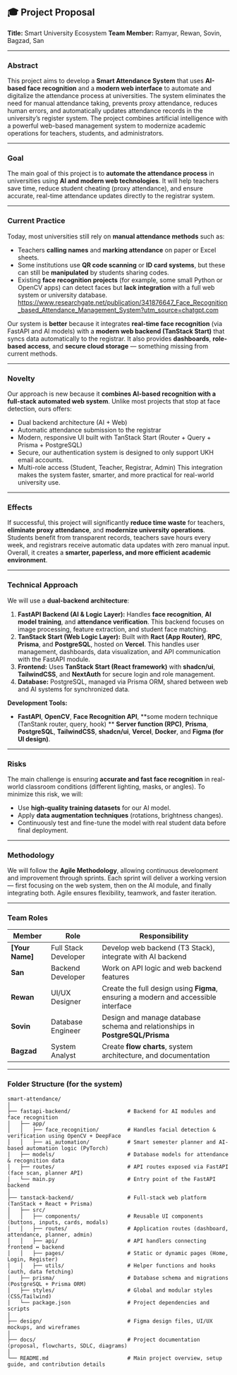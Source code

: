 ## 🎓 Project Proposal

**Title:** Smart University Ecosystem
**Team Member:** Ramyar, Rewan, Sovin, Bagzad, San

---

### **Abstract**

This project aims to develop a **Smart Attendance System** that uses **AI-based face recognition** and a **modern web interface** to automate and digitalize the attendance process at universities. The system eliminates the need for manual attendance taking, prevents proxy attendance, reduces human errors, and automatically updates attendance records in the university’s register system. The project combines artificial intelligence with a powerful web-based management system to modernize academic operations for teachers, students, and administrators.

---

### **Goal**

The main goal of this project is to **automate the attendance process** in universities using **AI and modern web technologies**. It will help teachers save time, reduce student cheating (proxy attendance), and ensure accurate, real-time attendance updates directly to the registrar system.

---

### **Current Practice**

Today, most universities still rely on **manual attendance methods** such as:

- Teachers **calling names** and **marking attendance** on paper or Excel sheets.
- Some institutions use **QR code scanning** or **ID card systems**, but these can still be **manipulated** by students sharing codes.
- Existing **face recognition projects** (for example, some small Python or OpenCV apps) can detect faces but **lack integration** with a full web system or university database.
  https://www.researchgate.net/publication/341876647_Face_Recognition_based_Attendance_Management_System?utm_source=chatgpt.com

Our system is **better** because it integrates **real-time face recognition** (via FastAPI and AI models) with a **modern web backend (TanStack Start)** that syncs data automatically to the registrar. It also provides **dashboards**, **role-based access**, and **secure cloud storage** — something missing from current methods.

---

### **Novelty**

Our approach is new because it **combines AI-based recognition with a full-stack automated web system**. Unlike most projects that stop at face detection, ours offers:

- Dual backend architecture (AI + Web)
- Automatic attendance submission to the registrar
- Modern, responsive UI built with TanStack Start (Router + Query + Prisma + PostgreSQL)
- Secure, our authentication system is designed to only support UKH email accounts.
- Multi-role access (Student, Teacher, Registrar, Admin)
  This integration makes the system faster, smarter, and more practical for real-world university use.

---

### **Effects**

If successful, this project will significantly **reduce time waste** for teachers, **eliminate proxy attendance**, and **modernize university operations**. Students benefit from transparent records, teachers save hours every week, and registrars receive automatic data updates with zero manual input. Overall, it creates a **smarter, paperless, and more efficient academic environment**.

---

### **Technical Approach**

We will use a **dual-backend architecture**:

1. **FastAPI Backend (AI & Logic Layer):** Handles **face recognition**, **AI model training**, and **attendance verification**. This backend focuses on image processing, feature extraction, and student face matching.
2. **TanStack Start (Web Logic Layer):** Built with **Ract (App Router)**, **RPC**, **Prisma**, and **PostgreSQL**, hosted on **Vercel**. This handles user management, dashboards, data visualization, and API communication with the FastAPI module.
3. **Frontend:** Uses **TanStack Start (React framework)** with **shadcn/ui**, **TailwindCSS**, and **NextAuth** for secure login and role management.
4. **Database:** PostgreSQL, managed via Prisma ORM, shared between web and AI systems for synchronized data.

**Development Tools:**

- **FastAPI**, **OpenCV**, **Face Recognition API**, **some modern technique (TanStank router, query, hook) ** **Server function (RPC)**, **Prisma**, **PostgreSQL**, **TailwindCSS**, **shadcn/ui**, **Vercel**, **Docker**, and **Figma (for UI design)**.

---

### **Risks**

The main challenge is ensuring **accurate and fast face recognition** in real-world classroom conditions (different lighting, masks, or angles).
To minimize this risk, we will:

- Use **high-quality training datasets** for our AI model.
- Apply **data augmentation techniques** (rotations, brightness changes).
- Continuously test and fine-tune the model with real student data before final deployment.

---

### **Methodology**

We will follow the **Agile Methodology**, allowing continuous development and improvement through sprints. Each sprint will deliver a working version — first focusing on the web system, then on the AI module, and finally integrating both. Agile ensures flexibility, teamwork, and faster iteration.

---

### **Team Roles**

| Member          | Role                 | Responsibility                                                                     |
| --------------- | -------------------- | ---------------------------------------------------------------------------------- |
| **[Your Name]** | Full Stack Developer | Develop web backend (T3 Stack), integrate with AI backend                          |
| **San**         | Backend Developer    | Work on API logic and web backend features                                         |
| **Rewan**       | UI/UX Designer       | Create the full design using **Figma**, ensuring a modern and accessible interface |
| **Sovin**       | Database Engineer    | Design and manage database schema and relationships in **PostgreSQL/Prisma**       |
| **Bagzad**      | System Analyst       | Create **flow charts**, system architecture, and documentation                     |

---

### **Folder Structure (for the system)**

```
smart-attendance/
│
├── fastapi-backend/                  # Backend for AI modules and face recognition
│   ├── app/
│   │   ├── face_recognition/         # Handles facial detection & verification using OpenCV + DeepFace
│   │   ├── ai_automation/            # Smart semester planner and AI-based automation logic (PyTorch)
│   ├── models/                       # Database models for attendance & recognition data
│   ├── routes/                       # API routes exposed via FastAPI (face scan, planner API)
│   └── main.py                       # Entry point of the FastAPI backend
│
├── tanstack-backend/                 # Full-stack web platform (TanStack + React + Prisma)
│   ├── src/
│   │   ├── components/               # Reusable UI components (buttons, inputs, cards, modals)
│   │   ├── routes/                   # Application routes (dashboard, attendance, planner, admin)
│   │   ├── api/                      # API handlers connecting frontend ↔ backend
│   │   ├── pages/                    # Static or dynamic pages (Home, Login, Register)
│   │   ├── utils/                    # Helper functions and hooks (auth, data fetching)
│   ├── prisma/                       # Database schema and migrations (PostgreSQL + Prisma ORM)
│   ├── styles/                       # Global and modular styles (CSS/Tailwind)
│   └── package.json                  # Project dependencies and scripts
│
├── design/                           # Figma design files, UI/UX mockups, and wireframes
│
├── docs/                             # Project documentation (proposal, flowcharts, SDLC, diagrams)
│
└── README.md                         # Main project overview, setup guide, and contribution details

```
